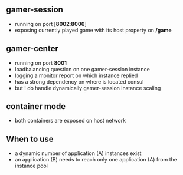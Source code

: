 ## gamer-session
- running on port [**8002**:**8006**]
- exposing currently played game with its host property on **/game**

## gamer-center
- running on port **8001**
- loadbalancing question on one gamer-session instance
- logging a monitor report on which instance replied
- has a strong dependency on where is located consul
- but ! do handle dynamically gamer-session instance scaling 

## container mode
- both containers are exposed on host network

## When to use
- a dynamic number of application (A) instances exist
- an application (B) needs to reach only one application (A) from the instance pool
